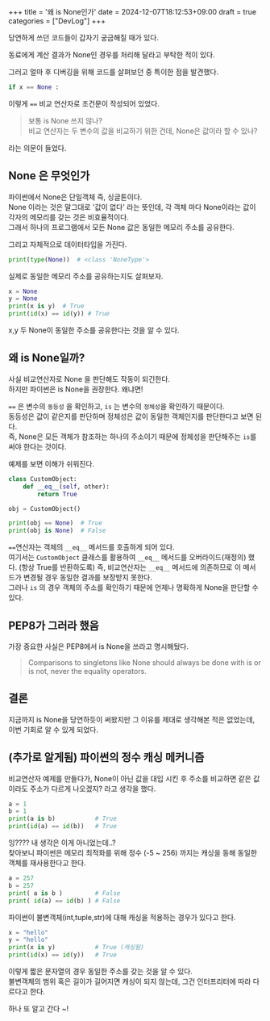 +++
title = '왜 is None인가'
date = 2024-12-07T18:12:53+09:00
draft = true
categories = ["DevLog"]
+++

당연하게 쓰던 코드들이 갑자기 궁금해질 때가 있다.  

동료에게 계산 결과가 None인 경우를 처리해 달라고 부탁한 적이 있다.    

그러고 얼마 후 디버깅을 위해 코드를 살펴보던 중 특이한 점을 발견했다. 

```python
if x == None :
```
이렇게 `==` 비교 연산자로 조건문이 작성되어 있었다.   
>보통 is None 쓰지 않나?  
비교 연산자는 두 변수의 값을 비교하기 위한 건데, None은 값이라 할 수 있나?

라는 의문이 들었다. 


## None 은 무엇인가
파이썬에서 None은 단일객체 즉, 싱글톤이다.  
None 이라는 것은 말그대로 '값이 없다' 라는 뜻인데, 각 객체 마다 None이라는 값이 각자의 메모리를 갖는 것은 비효율적이다.  
그래서 하나의 프로그램에서 모든 None 값은 동일한 메모리 주소를 공유한다.   

그리고 자체적으로 데이터타입을 가진다. 
```python
print(type(None))  # <class 'NoneType'>
```
실제로 동일한 메모리 주소를 공유하는지도 살펴보자.  

```python
x = None
y = None
print(x is y)  # True
print(id(x) == id(y)) # True
```
x,y 두 None이 동일한 주소를 공유한다는 것을 알 수 있다.  

## 왜 is None일까?

사실 비교연산자로 None 을 판단해도 작동이 되긴한다.  
하지만 파이썬은 is None을 권장한다. 왜냐면!

`==` 은 변수의 `동등성` 을 확인하고, `is` 는 변수의 `정체성`을 확인하기 때문이다.  
동등성은 값이 같은지를 판단하며 정체성은 값이 동일한 객체인지를 판단한다고 보면 된다.  
즉, None은 모든 객체가 참조하는 하나의 주소이기 때문에 정체성을 판단해주는 `is`를 써야 한다는 것이다.  

예제를 보면 이해가 쉬워진다. 
```python
class CustomObject:
    def __eq__(self, other):
        return True

obj = CustomObject()

print(obj == None)  # True
print(obj is None)  # False
```
`==`연산자는 객체의 `__eq__` 메서드를 호출하게 되어 있다.  
여기서는 `CustomObject` 클래스를 활용하여 `__eq__` 메서드를 오버라이드(재정의) 했다. (항상 True를 반환하도록)
즉, 비교연산자는 `__eq__` 메서드에 의존하므로 이 메서드가 변경될 경우 동일한 결과를 보장받지 못한다.  
그러나 `is` 의 경우 객체의 주소를 확인하기 때문에 언제나 명확하게 None을 판단할 수 있다.  

## PEP8가 그러라 했음
가장 중요한 사실은 PEP8에서 is None을 쓰라고 명시해뒀다.  
>Comparisons to singletons like None should always be done with is or is not, never the equality operators.

## 결론
지금까지 is None을 당연하듯이 써왔지만 그 이유를 제대로 생각해본 적은 없었는데, 이번 기회로 알 수 있게 되었다.  


## (추가로 알게됨) 파이썬의 정수 캐싱 메커니즘
비교연산자 예제를 만들다가, None이 아닌 값을 대입 시킨 후 주소를 비교하면 같은 값이라도 주소가 다르게 나오겠지? 라고 생각을 했다.  
```python
a = 1
b = 1
print(a is b)           # True
print(id(a) == id(b))   # True
```
잉???? 내 생각은 이게 아니었는데..?  
찾아보니 파이썬은 메모리 최적화를 위해 정수 (-5 ~ 256) 까지는 캐싱을 동해 동일한 객체를 재사용한다고 한다. 

```python
a = 257
b = 257
print( a is b )         # False
print( id(a) == id(b) ) # False
```

파이썬이 불변객체(int,tuple,str)에 대해 캐싱을 적용하는 경우가 있다고 한다.  

```python
x = "hello"
y = "hello"
print(x is y)           # True (캐싱됨)
print(id(x) == id(y))   # True
```
이렇게 짧은 문자열의 경우 동일한 주소를 갖는 것을 알 수 있다.  
불변객체의 범위 혹은 길이가 길어지면 캐싱이 되지 않는데, 그건 인터프리터에 따라 다르다고 한다.  

하나 또 알고 간다 ~!